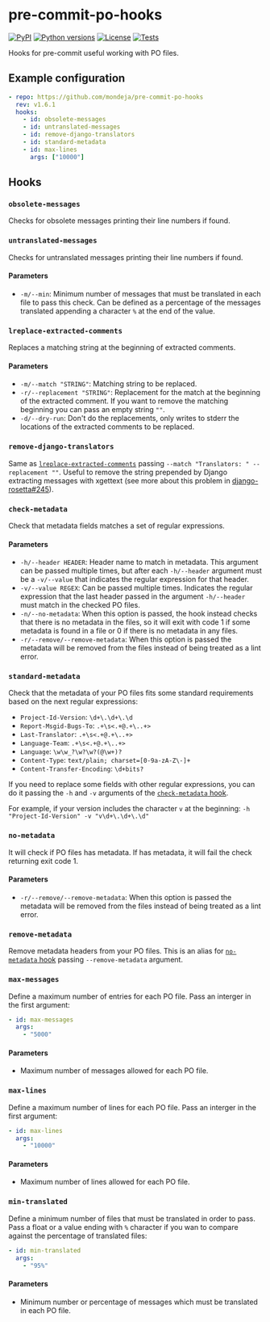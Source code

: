 # pre-commit-po-hooks

[![PyPI][pypi-version-badge-link]][pypi-link]
[![Python versions][pypi-pyversions-badge-link]][pypi-link]
[![License][license-image]][license-link]
[![Tests][tests-image]][tests-link]

Hooks for pre-commit useful working with PO files.

## Example configuration

```yaml
- repo: https://github.com/mondeja/pre-commit-po-hooks
  rev: v1.6.1
  hooks:
    - id: obsolete-messages
    - id: untranslated-messages
    - id: remove-django-translators
    - id: standard-metadata
    - id: max-lines
      args: ["10000"]
```

## Hooks

### **`obsolete-messages`**

Checks for obsolete messages printing their line numbers if found.

### **`untranslated-messages`**

Checks for untranslated messages printing their line numbers if found.

#### Parameters

- `-m/--min`: Minimum number of messages that must be translated in each file
 to pass this check. Can be defined as a percentage of the messages translated
 appending a character `%` at the end of the value.

### **`lreplace-extracted-comments`**

Replaces a matching string at the beginning of extracted comments.

#### Parameters

- `-m/--match "STRING"`: Matching string to be replaced.
- `-r/--replacement "STRING"`: Replacement for the match at the beginning of
 the extracted comment. If you want to remove the matching beginning you can
 pass an empty string `""`.
- `-d/--dry-run`: Don't do the replacements, only writes to stderr the locations
 of the extracted comments to be replaced.
 
### **`remove-django-translators`**

Same as [`lreplace-extracted-comments`][lreplace-extracted-comments-link]
passing `--match "Translators: " --replacement ""`. Useful to remove the string
prepended by Django extracting messages with xgettext (see more about this
problem in [django-rosetta#245][django-rosetta-lstrip]).

### **`check-metadata`**

Check that metadata fields matches a set of regular expressions.

#### Parameters

- `-h/--header HEADER`: Header name to match in metadata. This argument can be
 passed multiple times, but after each `-h/--header` argument must be a
 `-v/--value` that indicates the regular expression for that header.
- `-v/--value REGEX`: Can be passed multiple times. Indicates the regular
 expression that the last header passed in the argument `-h/--header` must
 match in the checked PO files.
- `-n/--no-metadata`: When this option is passed, the hook instead checks that
 there is no metadata in the files, so it will exit with code 1 if some
 metadata is found in a file or 0 if there is no metadata in any files.
- `-r/--remove/--remove-metadata`: When this option is passed the metadata will
 be removed from the files instead of being treated as a lint error.

### **`standard-metadata`**

Check that the metadata of your PO files fits some standard requirements based
on the next regular expressions:

- `Project-Id-Version`: `\d+\.\d+\.\d`
- `Report-Msgid-Bugs-To`: `.+\s<.+@.+\..+>`
- `Last-Translator`: `.+\s<.+@.+\..+>`
- `Language-Team`: `.+\s<.+@.+\..+>`
- `Language`: `\w\w_?\w?\w?(@\w+)?`
- `Content-Type`: `text/plain; charset=[0-9a-zA-Z\-]+`
- `Content-Transfer-Encoding`: `\d+bits?`

If you need to replace some fields with other regular expressions, you can do
it passing the `-h` and `-v` arguments of the
[`check-metadata` hook][check-metadata-link].

For example, if your version includes the character `v` at the beginning:
`-h "Project-Id-Version" -v "v\d+\.\d+\.\d"`

### **`no-metadata`**

It will check if PO files has metadata. If has metadata, it will fail the check
returning exit code 1.

#### Parameters

- `-r/--remove/--remove-metadata`: When this option is passed the metadata will
 be removed from the files instead of being treated as a lint error.
 
### **`remove-metadata`**

Remove metadata headers from your PO files. This is an alias for
[`no-metadata` hook][no-metadata-link] passing `--remove-metadata` argument.

### **`max-messages`**

Define a maximum number of entries for each PO file. Pass an interger in the
first argument:

```yaml
- id: max-messages
  args:
    - "5000"
```

#### Parameters

- Maximum number of messages allowed for each PO file.

### **`max-lines`**

Define a maximum number of lines for each PO file. Pass an interger in the
first argument:

```yaml
- id: max-lines
  args:
    - "10000"
```

#### Parameters

- Maximum number of lines allowed for each PO file.

### **`min-translated`**

Define a minimum number of files that must be translated in order to pass.
Pass a float or a value ending with `%` character if you wan to compare
against the percentage of translated files:

```yaml
- id: min-translated
  args:
    - "95%"
```

#### Parameters

- Minimum number or percentage of messages which must be translated in each
 PO file.

 
[pypi-link]: https://pypi.org/project/pre-commit-po-hooks
[pypi-version-badge-link]: https://img.shields.io/pypi/v/pre-commit-po-hooks
[pypi-pyversions-badge-link]: https://img.shields.io/pypi/pyversions/pre-commit-po-hooks
[license-image]: https://img.shields.io/pypi/l/pre-commit-po-hooks?color=light-green
[license-link]: https://github.com/mondeja/pre-commit-po-hooks/blob/master/LICENSE
[tests-image]: https://img.shields.io/github/workflow/status/mondeja/pre-commit-po-hooks/CI?logo=github&label=tests
[tests-link]: https://github.com/mondeja/pre-commit-po-hooks/actions?query=workflow%CI

[lreplace-extracted-comments-link]: https://github.com/mondeja/pre-commit-po-hooks#lreplace-extracted-comments
[check-metadata-link]: https://github.com/mondeja/pre-commit-po-hooks#check-metadata
[no-metadata-link]: https://github.com/mondeja/pre-commit-po-hooks#no-metadata
[django-rosetta-lstrip]: https://github.com/mbi/django-rosetta/pull/245
